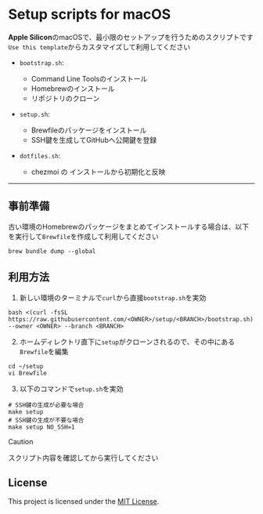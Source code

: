 # Setup scripts for macOS

**Apple Silicon**のmacOSで、最小限のセットアップを行うためのスクリプトです  
`Use this template`からカスタマイズして利用してください  
- `bootstrap.sh`:  
  - Command Line Toolsのインストール  
  - Homebrewのインストール  
  - リポジトリのクローン  

- `setup.sh`: 
  - Brewfileのパッケージをインストール  
  - SSH鍵を生成してGitHubへ公開鍵を登録  

- `dotfiles.sh`: 
  - chezmoi の インストールから初期化と反映  

---

## 事前準備
古い環境のHomebrewのパッケージをまとめてインストールする場合は、以下を実行して`Brewfile`を作成して利用してください
``` shell
brew bundle dump --global
```

## 利用方法
1. 新しい環境のターミナルで`curl`から直接`bootstrap.sh`を実効
``` shell
bash <(curl -fsSL https://raw.githubusercontent.com/<OWNER>/setup/<BRANCH>/bootstrap.sh) --owner <OWNER> --branch <BRANCH>

```

2. ホームディレクトリ直下に`setup`がクローンされるので、その中にある`Brewfile`を編集
``` shell
cd ~/setup
vi Brewfile
```

3. 以下のコマンドで`setup.sh`を実効
``` shell
# SSH鍵の生成が必要な場合
make setup
# SSH鍵の生成が不要な場合
make setup NO_SSH=1
```

> [!CAUTION]
> スクリプト内容を確認してから実行してください

## License
This project is licensed under the [MIT License](./LICENSE).
